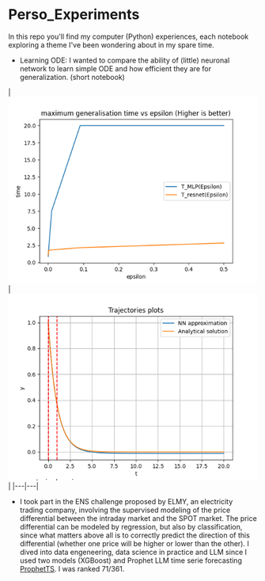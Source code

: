 # Perso_Experiments
In this repo you'll find my computer (Python) experiences, each notebook exploring a theme I've been wondering about in my spare time. 

- Learning ODE: I wanted to compare the ability of (little) neuronal network to learn simple ODE and how efficient they are for generalization. (short notebook)

|![Generalisation time for MLP and ResNet](maximum_generalisation_time_xprime_x_MLP.png)| ![Plot of the 'optimal weights' MLP](MLP_xprime_x.png)| |---|---|

- I took part in the ENS challenge proposed by ELMY, an electricity trading company, involving the supervised modeling of the price differential between the intraday market and the SPOT market. The price differential can be modeled by regression, but also by classification, since what matters above all is to correctly predict the direction of this differential (whether one price will be higher or lower than the other).
I dived into data engeneering, data science in practice and LLM since I used two models (XGBoost) and Prophet LLM time serie forecasting [ProphetTS](https://arxiv.org/abs/2303.01903). I was ranked 71/361.
